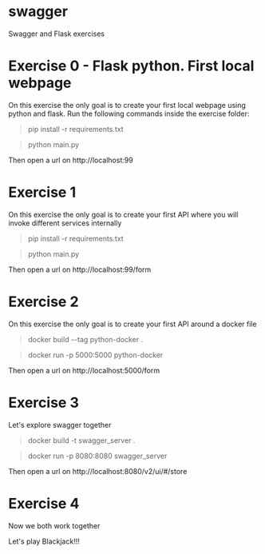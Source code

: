 # swagger

Swagger and Flask exercises

# Exercise 0 - Flask python. First local webpage

On this exercise the only goal is to create your first local webpage using python and flask.
Run the following commands inside the exercise folder:

>pip install -r requirements.txt

>python main.py

Then open a url on http://localhost:99


# Exercise 1

On this exercise the only goal is to create your first API where you will invoke different services internally

>pip install -r requirements.txt

>python main.py

Then open a url on http://localhost:99/form

# Exercise 2

On this exercise the only goal is to create your first API around a docker file

>docker build --tag python-docker .

>docker run -p 5000:5000 python-docker

Then open a url on http://localhost:5000/form

# Exercise 3

Let's explore swagger together

>docker build -t swagger_server .

>docker run -p 8080:8080 swagger_server

Then open a url on http://localhost:8080/v2/ui/#/store

# Exercise 4

Now we both work together

Let's play Blackjack!!!
